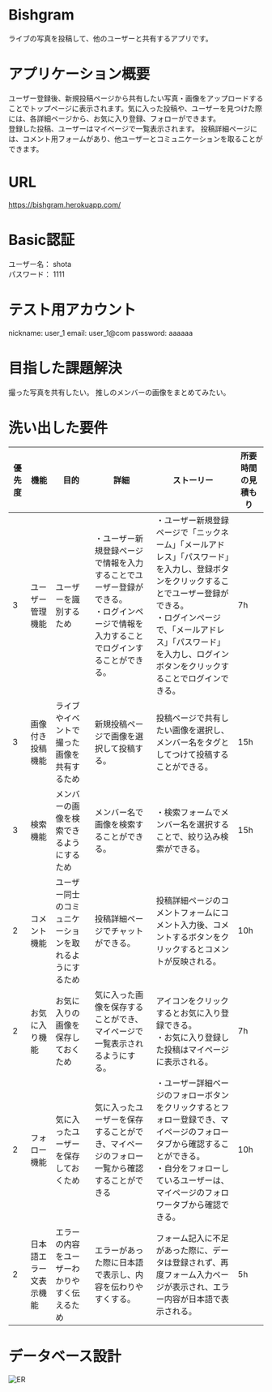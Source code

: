 
# Bishgram
ライブの写真を投稿して、他のユーザーと共有するアプリです。


# アプリケーション概要
ユーザー登録後、新規投稿ページから共有したい写真・画像をアップロードすることでトップページに表示されます。気に入った投稿や、ユーザーを見つけた際には、各詳細ページから、お気に入り登録、フォローができます。<br>
登録した投稿、ユーザーはマイページで一覧表示されます。
投稿詳細ページには、コメント用フォームがあり、他ユーザーとコミュニケーションを取ることができます。

# URL
 https://bishgram.herokuapp.com/

# Basic認証

ユーザー名： shota <br>
パスワード： 1111 
 
# テスト用アカウント
nickname: user_1
email: user_1@com
password: aaaaaa


# 目指した課題解決
撮った写真を共有したい。
推しのメンバーの画像をまとめてみたい。

# 洗い出した要件
| 優先度 | 機能                       | 目的                   | 詳細 | ストーリー | 所要時間の見積もり |
| ------ | -------------------------- | -----------------------| ---- | -----------| ------------------ |
| 3 | ユーザー管理機能 | ユーザーを識別するため | ・ユーザー新規登録ページで情報を入力することでユーザー登録ができる。<br>・ログインページで情報を入力することでログインすることができる。 | ・ユーザー新規登録ページで「ニックネーム」「メールアドレス」「パスワード」を入力し、登録ボタンをクリックすることでユーザー登録ができる。<br>・ログインページで、「メールアドレス」「パスワード」を入力し、ログインボタンをクリックすることでログインできる。 | 7h
| 3 | 画像付き投稿機能 | ライブやイベントで撮った画像を共有するため | 新規投稿ページで画像を選択して投稿する。  | 投稿ページで共有したい画像を選択し、メンバー名をタグとしてつけて投稿することができる。 | 15h
| 3 | 検索機能 | メンバーの画像を検索できるようにするため | メンバー名で画像を検索することができる。| ・検索フォームでメンバー名を選択することで、絞り込み検索ができる。| 15h
| 2 | コメント機能 | ユーザー同士のコミュニケーションを取れるようにするため | 投稿詳細ページでチャットができる。 | 投稿詳細ページのコメントフォームにコメント入力後、コメントするボタンをクリックするとコメントが反映される。| 10h
| 2 | お気に入り機能 | お気に入りの画像を保存しておくため | 気に入った画像を保存することができ、マイページで一覧表示されるようにする。 | アイコンをクリックするとお気に入り登録できる。<br>・お気に入り登録した投稿はマイページに表示される。 | 7h
| 2 | フォロー機能 | 気に入ったユーザーを保存しておくため | 気に入ったユーザーを保存することができ、マイページのフォロー一覧から確認することができる | ・ユーザー詳細ページのフォローボタンをクリックするとフォロー登録でき、マイページのフォロータブから確認することができる。<br>・自分をフォローしているユーザーは、マイページのフォロワータブから確認できる。 | 10h
| 2 | 日本語エラー文表示機能 | エラーの内容をユーザーわかりやすく伝えるため | エラーがあった際に日本語で表示し、内容を伝わりやすくする。 | フォーム記入に不足があった際に、データは登録されず、再度フォーム入力ページが表示され、エラー内容が日本語で表示される。 | 5h


# データベース設計
![ER](https://user-images.githubusercontent.com/73004393/106728947-54241600-6650-11eb-9bd5-e847545c6540.png)